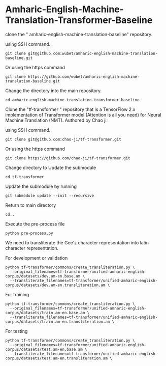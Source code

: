 # Amharic-English-Machine-Translation-Transformer-Baseline

clone the " 
amharic-english-machine-translation-baseline" repository.

using SSH command.

```buildoutcfg
git clone git@github.com:wubet/amharic-english-machine-translation-baseline.git
```
Or using the https command
```buildoutcfg
git clone https://github.com/wubet/amharic-english-machine-translation-baseline.git
```
Change the directory into the main repository.
```buildoutcfg
cd amharic-english-machine-translation-transformer-baseline
```
Clone the "tf-transformer
" repository that is a TensorFlow 2.x implementation of Transformer model (Attention is all you need) for Neural Machine Translation (NMT). Authored by Chao ji.

using SSH command.
```buildoutcfg
git clone git@github.com:chao-ji/tf-transformer.git
```
Or using the https command
```buildoutcfg
git clone https://github.com/chao-ji/tf-transformer.git
```
Change directory to Update the submodule
```buildoutcfg
cd tf-transformer
```
Update the submodule by running
```buildoutcfg
git submodule update --init --recursive
```
Return to main directory
```buildoutcfg
cd..
```

Execute the pre-process file
```buildoutcfg
python pre-process.py
```

We need to transliterate the Gee'z character representation into latin character representation.

For development or validation
```buildoutcfg
python tf-transformer/commons/create_transliteration.py \
  --original_filenames=tf-transformer/unified-amharic-english-corpus/datasets/dev.am-en.base.am \
  --transliterate_filenames=tf-transformer/unified-amharic-english-corpus/datasets/dev.am-en.transliteration.am \
```

For training
```buildoutcfg
python tf-transformer/commons/create_transliteration.py \
  --original_filenames=tf-transformer/unified-amharic-english-corpus/datasets/train.am-en.base.am \
  --transliterate_filenames=tf-transformer/unified-amharic-english-corpus/datasets/train.am-en.transliteration.am \
```

For testing
```buildoutcfg
python tf-transformer/commons/create_transliteration.py \
  --original_filenames=tf-transformer/unified-amharic-english-corpus/datasets/test.am-en.base.am \
  --transliterate_filenames=tf-transformer/unified-amharic-english-corpus/datasets/test.am-en.transliteration.am \
```